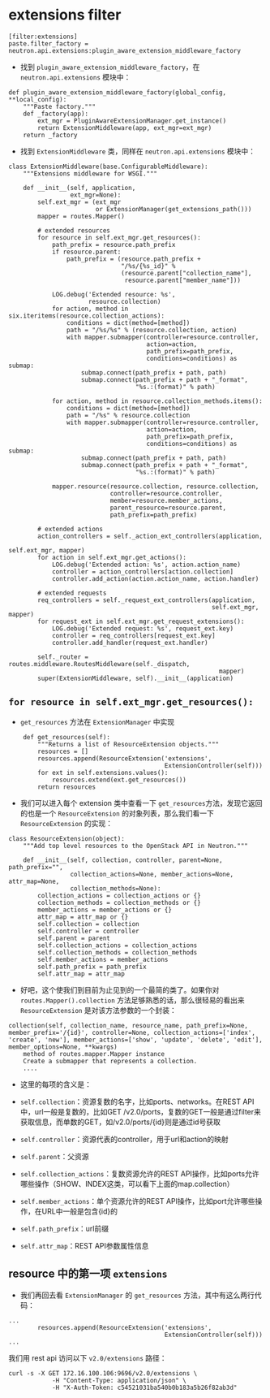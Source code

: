 # extensions filter

```
[filter:extensions]
paste.filter_factory = neutron.api.extensions:plugin_aware_extension_middleware_factory
```

* 找到 `plugin_aware_extension_middleware_factory`，在 `neutron.api.extensions` 模块中：

```
def plugin_aware_extension_middleware_factory(global_config, **local_config):
    """Paste factory."""
    def _factory(app):
        ext_mgr = PluginAwareExtensionManager.get_instance()
        return ExtensionMiddleware(app, ext_mgr=ext_mgr)
    return _factory
```

* 找到 `ExtensionMiddleware` 类，同样在 `neutron.api.extensions` 模块中：

```
class ExtensionMiddleware(base.ConfigurableMiddleware):
    """Extensions middleware for WSGI."""

    def __init__(self, application,
                 ext_mgr=None):
        self.ext_mgr = (ext_mgr
                        or ExtensionManager(get_extensions_path()))
        mapper = routes.Mapper()

        # extended resources
        for resource in self.ext_mgr.get_resources():
            path_prefix = resource.path_prefix
            if resource.parent:
                path_prefix = (resource.path_prefix +
                               "/%s/{%s_id}" %
                               (resource.parent["collection_name"],
                                resource.parent["member_name"]))

            LOG.debug('Extended resource: %s',
                      resource.collection)
            for action, method in six.iteritems(resource.collection_actions):
                conditions = dict(method=[method])
                path = "/%s/%s" % (resource.collection, action)
                with mapper.submapper(controller=resource.controller,
                                      action=action,
                                      path_prefix=path_prefix,
                                      conditions=conditions) as submap:
                    submap.connect(path_prefix + path, path)
                    submap.connect(path_prefix + path + "_format",
                                   "%s.:(format)" % path)

            for action, method in resource.collection_methods.items():
                conditions = dict(method=[method])
                path = "/%s" % resource.collection
                with mapper.submapper(controller=resource.controller,
                                      action=action,
                                      path_prefix=path_prefix,
                                      conditions=conditions) as submap:
                    submap.connect(path_prefix + path, path)
                    submap.connect(path_prefix + path + "_format",
                                   "%s.:(format)" % path)

            mapper.resource(resource.collection, resource.collection,
                            controller=resource.controller,
                            member=resource.member_actions,
                            parent_resource=resource.parent,
                            path_prefix=path_prefix)

        # extended actions
        action_controllers = self._action_ext_controllers(application,
                                                          self.ext_mgr, mapper)
        for action in self.ext_mgr.get_actions():
            LOG.debug('Extended action: %s', action.action_name)
            controller = action_controllers[action.collection]
            controller.add_action(action.action_name, action.handler)

        # extended requests
        req_controllers = self._request_ext_controllers(application,
                                                        self.ext_mgr, mapper)
        for request_ext in self.ext_mgr.get_request_extensions():
            LOG.debug('Extended request: %s', request_ext.key)
            controller = req_controllers[request_ext.key]
            controller.add_handler(request_ext.handler)

        self._router = routes.middleware.RoutesMiddleware(self._dispatch,
                                                          mapper)
        super(ExtensionMiddleware, self).__init__(application)
```

## `for resource in self.ext_mgr.get_resources():`

* `get_resources` 方法在 `ExtensionManager` 中实现

```
    def get_resources(self):
        """Returns a list of ResourceExtension objects."""
        resources = []
        resources.append(ResourceExtension('extensions',
                                           ExtensionController(self)))
        for ext in self.extensions.values():
            resources.extend(ext.get_resources())
        return resources
```

* 我们可以进入每个 extension 类中查看一下 `get_resources`方法，发现它返回的也是一个 `ResourceExtension` 的对象列表，那么我们看一下 `ResourceExtension` 的实现：

```
class ResourceExtension(object):
    """Add top level resources to the OpenStack API in Neutron."""

    def __init__(self, collection, controller, parent=None, path_prefix="",
                 collection_actions=None, member_actions=None, attr_map=None,
                 collection_methods=None):
        collection_actions = collection_actions or {}
        collection_methods = collection_methods or {}
        member_actions = member_actions or {}
        attr_map = attr_map or {}
        self.collection = collection
        self.controller = controller
        self.parent = parent
        self.collection_actions = collection_actions
        self.collection_methods = collection_methods
        self.member_actions = member_actions
        self.path_prefix = path_prefix
        self.attr_map = attr_map
```

* 好吧，这个使我们到目前为止见到的一个最简的类了。如果你对 `routes.Mapper().collection` 方法足够熟悉的话，那么很轻易的看出来 `ResourceExtension` 是对该方法参数的一个封装：

```
collection(self, collection_name, resource_name, path_prefix=None, member_prefix='/{id}', controller=None, collection_actions=['index', 'create', 'new'], member_actions=['show', 'update', 'delete', 'edit'], member_options=None, **kwargs) 
    method of routes.mapper.Mapper instance
    Create a submapper that represents a collection.
    ....
```

* 这里的每项的含义是：

 * `self.collection`：资源复数的名字，比如ports、networks。在REST API中，url一般是复数的，比如GET /v2.0/ports，复数的GET一般是通过filter来获取信息，而单数的GET，如/v2.0/ports/{id}则是通过id号获取

 * `self.controller`：资源代表的controller，用于url和action的映射

 * `self.parent`：父资源

 * `self.collection_actions`：复数资源允许的REST API操作，比如ports允许哪些操作（SHOW、INDEX这类，可以看下上面的map.collection）

 * `self.member_actions`：单个资源允许的REST API操作，比如port允许哪些操作，在URL中一般是包含{id}的

 * `self.path_prefix`：url前缀

 * `self.attr_map`：REST API参数属性信息

## resource 中的第一项 `extensions`

* 我们再回去看 `ExtensionManager` 的 `get_resources` 方法，其中有这么两行代码：

```
...
        resources.append(ResourceExtension('extensions',
                                           ExtensionController(self)))
...
```

我们用 rest api 访问以下 `v2.0/extensions` 路径：

```
curl -s -X GET 172.16.100.106:9696/v2.0/extensions \
            -H "Content-Type: application/json" \
            -H "X-Auth-Token: c54521031ba540b0b183a5b26f82ab3d"
```














